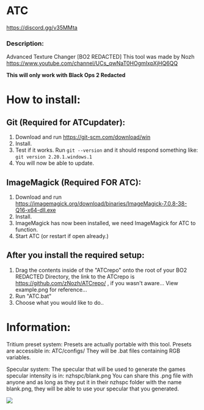 
# ATC
https://discord.gg/v35MMta

### Description:
Advanced Texture Changer [BO2 REDACTED]
This tool was made by Nozh
https://www.youtube.com/channel/UCs_qwNaT0HOgmIxpXjHQ6QQ

**This will only work with Black Ops 2 Redacted**

# How to install:

## Git (Required for ATCupdater):
1) Download and run https://git-scm.com/download/win
2) Install.
3) Test if it works. Run ``git --version`` and it should respond something like:
`git version 2.20.1.windows.1`
4) You will now be able to update.

## ImageMagick (Required FOR ATC):
1) Download and run https://imagemagick.org/download/binaries/ImageMagick-7.0.8-38-Q16-x64-dll.exe
2) Install.
3) ImageMagick has now been installed, we need ImageMagick for ATC to function.
4) Start ATC (or restart if open already.)

## After you install the required setup:
1) Drag the contents inside of the "ATCrepo" onto the root of your BO2 REDACTED Directory,
the link to the ATCrepo is https://github.com/zNozh/ATCrepo/ , if you wasn't aware...
View example.png for reference...
2) Run "ATC.bat"
3) Choose what you would like to do..

# Information:

Tritium preset system:
Presets are actually portable with this tool. Presets are accessible in:
ATC/configs/
They will be .bat files containing RGB variables.

Specular system:
The specular that will be used to generate the games specular intensity is in:
nzhspc/blank.png
You can share this .png file with anyone and as long as they put it in their nzhspc folder
with the name blank.png, they will be able to use your specular that you generated.

![]('https://github.com/zNozh/atc/raw/master/example.png')
